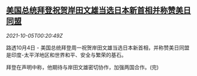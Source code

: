 <!--1633393864000-->
[美国总统拜登祝贺岸田文雄当选日本新首相并称赞美日同盟](https://cn.reuters.com/article/biden1004-mon-japan-idCNKBS2GV00T)
------

<div><i>2021-10-05T00:20:49Z</i></div><p>路透10月4日 - 美国总统拜登周一祝贺岸田文雄当选日本新首相，并称赞美日同盟是印度-太平洋地区和世界和平、安全与繁荣的基石。</p><p>拜登在声明中称，他期待与岸田文雄密切协作，加强两国合作。(完)</p>
